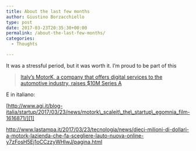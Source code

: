 ```yaml
---
title: About the last few months
author: Giustino Borzacchiello
type: post
date: 2017-03-23T20:35:30+00:00
permalink: /about-the-last-few-months/
categories:
  - Thoughts

---
```

It was a stressful period, but it was worth it. I&#8217;m proud to be part of this

<blockquote class="wp-embedded-content" data-secret="KqfPc9jOqw">
  <p>
    <a href="https://techcrunch.com/2017/03/23/italys-motork-a-company-that-offers-digital-services-to-the-automotive-industry-raises-10m-series-a/">Italy&#8217;s MotorK, a company that offers digital services to the automotive industry, raises $10M Series A</a>
  </p>
</blockquote>



E in italiano:

[http://www.agi.it/blog-italia/startup/2017/03/23/news/motork\_scaleit\_the\_startup\_egomnia_film-1616871/][1]

<http://www.lastampa.it/2017/03/23/tecnologia/news/dieci-milioni-di-dollari-a-motork-lazienda-che-fa-scegliere-lauto-nuova-online-y7zFosH5Ej1oCCzzyWHIwJ/pagina.html>

 [1]: http://www.agi.it/blog-italia/startup/2017/03/23/news/motork_scaleit_the_startup_egomnia_film-1616871/